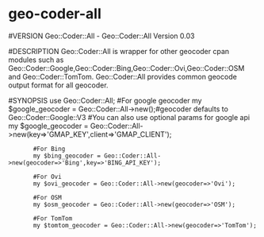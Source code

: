geo-coder-all
=============
#VERSION
       Geo::Coder::All - Geo::Coder::All
       Version 0.03

#DESCRIPTION
       Geo::Coder::All is wrapper for other geocoder cpan modules such as
       Geo::Coder::Google,Geo::Coder::Bing,Geo::Coder::Ovi,Geo::Coder::OSM and
       Geo::Coder::TomTom. Geo::Coder::All provides common geocode output
       format for all geocoder.

#SYNOPSIS
           use Geo::Coder::All;
           #For google geocoder
           my $google_geocoder = Geo::Coder::All->new();#geocoder defaults to Geo::Coder::Google::V3
           #You can also use optional params for google api
           my $google_geocoder = Geo::Coder::All->new(key=>'GMAP_KEY',client=>'GMAP_CLIENT');

           #For Bing
           my $bing_geocoder = Geo::Coder::All->new(geocoder=>'Bing',key=>'BING_API_KEY');

           #For Ovi
           my $ovi_geocoder = Geo::Coder::All->new(geocoder=>'Ovi');

           #For OSM
           my $osm_geocoder = Geo::Coder::All->new(geocoder=>'OSM');

           #For TomTom
           my $tomtom_geocoder = Geo::Coder::All->new(geocoder=>'TomTom');
